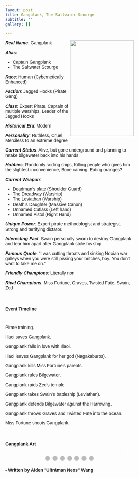 ```yaml
---
layout: post
title: Gangplank, The Saltwater Scourge
subtitle: ''
gallery: []

---
```

<div>
<img src="https://github.com/UNSWLoLSoc/LoLSocWebpage/blob/master/uploads/gangplank.png?raw=true" width="200" height="300" style="float:right">

<p> <strong><em>Real Name</em></strong>: Gangplank </p>
<p><strong><em>Alias:</em></strong></p>
<ul>
<li>Captain Gangplank</li>
<li>The Saltwater Scourge</li>
</ul>

<p> <strong><em>Race</em></strong>: Human (Cybernetically Enhanced) </p>

<p> <strong><em>Faction</em></strong>: Jagged Hooks (Pirate Gang) </p>

<p> <strong><em>Class</em></strong>: Expert Pirate, Captain of multiple warships, Leader of the Jagged Hooks </p>

<p> <strong><em>Historical Era</em></strong>: Modern</p>

<p> <strong><em>Personality</em></strong>: Ruthless, Cruel, Merciless to an extreme degree </p>

<p><strong><em> Current Status</em></strong>: Alive, but gone underground and planning to retake bilgewater back into his hands </p>

<p> <strong><em>Hobbies</em></strong>: Randomly raiding ships, Killing people who gives him the slightest inconvenience, Bone carving, Eating oranges? </p>

<p> <strong><em>Current Weapon</em></strong>: </p>
<ul>
<li>Deadman’s plate (Shoulder Guard)</li>
<li>The Dreadway (Warship)</li>
<li>The Leviathan (Warship)</li>
<li>Death’s Daughter (Massive Canon)</li>
<li> Unnamed Cutlass (Left hand) </li>
<li> Unnamed Pistol (Right Hand) </li>
</ul>

<p> <strong><em>Unique Power</em></strong>: Expert pirate methodologist and strategist. Strong and terrifying dictator.</p>

<p> <strong><em>Interesting Fact</em></strong>: Swain personally sworn to destroy Gangplank and tear him apart after Gangplank stole his ship.</p>

<p> <strong><em>Famous Quote</em></strong>: “I was cutting throats and sinking Noxian war galleys when you were still pissing your britches, boy. You don’t want to take me on.”</p>

<p> <strong><em>Friendly Champions</em></strong>: Literally non </p>

<p> <strong><em>Rival Champions</em></strong>: Miss Fortune, Graves, Twisted Fate, Swain, Zed </p>
</div>
<br>
<h4> Event Timeline </h4>
<meta name="viewport" content="width=device-width, initial-scale=1.0">
<style>
  * {
    box-sizing: border-box;
  }
  
  p {
    margin: 10px 0;
  }

  body {
    color:black;
    font-family: Helvetica, sans-serif;
  }

  #para1 {
    color: white;
  } 

  /* The actual timeline (the vertical ruler) */
  .timeline {
    position: relative;
    max-width: 780px;
    margin: 0 auto;
  }

  /* The actual timeline (the vertical ruler) */
  .timeline::after {
    content: '';
    position: absolute;
    width: 6px;
    background-color: black;
    top: 0;
    bottom: 0;
    left: 50%;
    margin-left: -3px;
  }

  /* Container around content */
  .cont {
    padding: 0px 40px;
    position: relative;
    background-color: inherit;
    width: 55%;
  }

  /* The circles on the timeline */
  .cont::after {
    content: '';
    position: absolute;
    width: 25px;
    height: 25px;
    right: -17px;
    background-color: white;
    border: 4px solid #FF9F55;
    top: 15px;
    border-radius: 50%;
    z-index: 1;
  }

  /* Place the container to the left */
  .left {
    left: -5.5%;
  }

  /* Place the container to the right */
  .right {
    left: 50.5%;
  }

  /* Add arrows to the left container (pointing right) */
  .left::before {
    content: " ";
    height: 0;
    position: absolute;
    top: 22px;
    width: 0;
    z-index: 1;
    right: 30px;
    border: medium solid black;
    border-width: 10px 0 10px 10px;
    border-color: transparent transparent transparent black;
  }

  /* Add arrows to the right container (pointing left) */
  .right::before {
    content: " ";
    height: 0;
    position: absolute;
    top: 22px;
    width: 0;
    z-index: 1;
    left: 30px;
    border: medium solid black;
    border-width: 10px 10px 10px 0;
    border-color: transparent black transparent transparent;
  }

  /* Fix the circle for containers on the right side */
  .right::after {
    left: -16px;
  }

  /* The actual content */
  .content {
    padding: 5px 30px;
    background-color:black;
    position: relative;
    border-radius: 6px;
  }

  /* Media queries - Responsive timeline on screens less than 600px wide */
  @media screen and (max-width: 600px) {
    /* Place the timelime to the left */
    .timeline::after {
      left: 31px;
    }

    /* Full-width containers */
    .cont {
      width: 100%;
      padding-left: 70px;
      padding-right: 25px;
    }

    /* Make sure that all arrows are pointing leftwards */
    .cont::before {
      left: 60px;
      border: medium solid white;
      border-width: 10px 10px 10px 0;
      border-color: transparent white transparent transparent;
    }

    /* Make sure all circles are at the same spot */
    .left::after, .right::after {
      left: 15px;
    }

    /* Make all right containers behave like the left ones */
    .right {
      left: 0%;
    }
  }
</style>

<style>
  * {box-sizing: border-box}
  body {font-family: Verdana, sans-serif; margin:0}
  .mySlides {display: none}
  img {vertical-align: middle;}

  /* Slideshow container */
  .slideshow-container {
    max-width: 1000px;
    position: relative;
    margin: auto;
  }

  /* Next & previous buttons */
  .prev, .nextbut {
    cursor: pointer;
    position: absolute;
    top: 50%;
    width: auto;
    padding: 16px;
    margin-top: -22px;
    color: white;
    font-weight: bold;
    font-size: 18px;
    transition: 0.6s ease;
    border-radius: 0 3px 3px 0;
    user-select: none;
  }

  /* Position the "next button" to the right */
  .nextbut {
    right: 0;
    border-radius: 3px 0 0 3px;
  }

  /* On hover, add a black background color with a little bit see-through */
  .prev:hover, .nextbut:hover {
    background-color: rgba(0,0,0,0.8);
  }

  /* Caption text */
  .text {
    color: #f2f2f2;
    font-size: 15px;
    padding: 8px 12px;
    position: absolute;
    bottom: 8px;
    width: 100%;
    text-align: center;
  }

  /* Number text (1/3 etc) */
  .numbertext {
    color: #f2f2f2;
    font-size: 12px;
    padding: 8px 12px;
    position: absolute;
    top: 0;
  }

  /* The dots/bullets/indicators */
  .dot {
    cursor: pointer;
    height: 15px;
    width: 15px;
    margin: 0 2px;
    background-color: #bbb;
    border-radius: 50%;
    display: inline-block;
    transition: background-color 0.6s ease;
  }

  .active, .dot:hover {
    background-color: #717171;
  }

  /* Fading animation */
  .fade {
    -webkit-animation-name: fade;
    -webkit-animation-duration: 1.5s;
    animation-name: fade;
    animation-duration: 1.5s;
  }

  @-webkit-keyframes fade {
    from {opacity: .4} 
    to {opacity: 1}
  }

  @keyframes fade {
    from {opacity: .4} 
    to {opacity: 1}
  }

  /* On smaller screens, decrease text size */
  @media only screen and (max-width: 300px) {
    .prev, .nextbut,.text {font-size: 11px}
  }
</style>

<div id="para1" class="timeline" style="padding-top: 10px;">
  <div class="cont left">
    <div class="content">
      <p >Pirate training.</p>
    </div>
  </div>
  <div class="cont right">
    <div class="content">
      <p>Illaoi saves Gangplank.</p>
    </div>
  </div>
  <div class="cont left">
    <div class="content">
      <p>Gangplank falls in love with Illaoi.</p>
    </div>
  </div>
  <div class="cont right">
    <div class="content">
      <p>Illaoi leaves Gangplank for her god (Nagakaburos).</p>
    </div>
  </div>
  <div class="cont left">
    <div class="content">
      <p>Gangplank kills Miss Fortune’s parents.</p>
    </div>
  </div>
  <div class="cont right">
    <div class="content">
      <p>Gangplank rules Bilgewater.</p>
    </div>
  </div>
  <div class="cont left">
    <div class="content">
      <p>Gangplank raids Zed’s temple.</p>
    </div>
  </div>
  <div class="cont right">
    <div class="content">
      <p>Gangplank takes Swain’s battleship (Leviathan).</p>
    </div>
  </div>
  <div class="cont left">
    <div class="content">
      <p>Gangplank defends Bilgewater against the Harrowing.</p>
    </div>
  </div>
  <div class="cont right">
    <div class="content">
      <p>Gangplank throws Graves and Twisted Fate into the ocean.</p>
    </div>
  </div>
  <div class="cont left">
    <div class="content">
      <p>Miss Fortune shoots Gangplank.</p>
    </div>
  </div>
</div>
<br>
<h4> Gangplank Art </h4>
<meta name="viewport" content="width=device-width, initial-scale=1">

<div class="slideshow-container">
  <div class="mySlides">
    <div class="numbertext">1 / 7</div>
    <img src="https://github.com/UNSWLoLSoc/LoLSocWebpage/blob/master/uploads/young-gangplank-saved-by-illaoi.png?raw=true" style="width:100%">
    <div class="text">Young Gangplank saved by Illaoi</div>
  </div>

  <div class="mySlides">
    <div class="numbertext">2 / 7</div>
    <img src="https://github.com/UNSWLoLSoc/LoLSocWebpage/blob/master/uploads/gangplank-shotting-miss-fortune-and-her-parents.jpg?raw=true" style="width:100%">
    <div class="text">Gangplank shooting Miss Fortune and her parents</div>
  </div>

  <div class="mySlides">
    <div class="numbertext">3 / 7</div>
    <img src="https://github.com/UNSWLoLSoc/LoLSocWebpage/blob/master/uploads/the-dreadway.png?raw=true" style="width:100%">
    <div class="text">The Dreadway Warship</div>
  </div>

  <div class="mySlides">
    <div class="numbertext">4 / 7</div>
    <img src="https://github.com/UNSWLoLSoc/LoLSocWebpage/blob/master/uploads/the-leviathan.png?raw=true" style="width:100%">
    <div class="text">The Leviathan Warship</div>
  </div>

  <div class="mySlides">
    <div class="numbertext">5 / 7</div>
    <img src="https://github.com/UNSWLoLSoc/LoLSocWebpage/blob/master/uploads/gangplank_and_his_jagged_hooks.jpg?raw=true" style="width:100%">
    <div class="text">Gangplank and his Jagged Hooks</div>
  </div>

  <div class="mySlides">
    <div class="numbertext">6 / 7</div>
    <img src="https://github.com/UNSWLoLSoc/LoLSocWebpage/blob/master/uploads/miss-fortune-planning-her-revenge-on-gangplank.png?raw=true" style="width:100%">
    <div class="text">Miss Fortune planning her revenge on Gangplank</div>
  </div>

  <div class="mySlides">
    <div class="numbertext">7 / 7</div>
    <img src="https://github.com/UNSWLoLSoc/LoLSocWebpage/blob/master/uploads/gangplank-before-_left_-and-after-_right_-being-shot-by-miss-fortune.jpg?raw=true" style="width:100%">
    <div class="text">Gangplank before (left) and after (right) being shot by Miss Fortune</div>
  </div>

  <a class="prev" onclick="plusSlides(-1)">&#10094;</a>
  <a class="nextbut" onclick="plusSlides(1)">&#10095;</a>
</div>

<div style="text-align:center; padding-top: 10px;">
    <span class="dot" onclick="currentSlide(1)"></span> 
    <span class="dot" onclick="currentSlide(2)"></span> 
    <span class="dot" onclick="currentSlide(3)"></span> 
    <span class="dot" onclick="currentSlide(4)"></span> 
    <span class="dot" onclick="currentSlide(5)"></span> 
    <span class="dot" onclick="currentSlide(6)"></span> 
    <span class="dot" onclick="currentSlide(7)"></span> 
</div>

<script>
var slideIndex = 1;
showSlides(slideIndex);

function plusSlides(n) {
  showSlides(slideIndex += n);
}

function currentSlide(n) {
  showSlides(slideIndex = n);
}

function showSlides(n) {
  var i;
  var slides = document.getElementsByClassName("mySlides");
  var dots = document.getElementsByClassName("dot");
  if (n > slides.length) {slideIndex = 1}    
  if (n < 1) {slideIndex = slides.length}
  for (i = 0; i < slides.length; i++) {
      slides[i].style.display = "none";  
  }
  for (i = 0; i < dots.length; i++) {
      dots[i].className = dots[i].className.replace(" active", "");
  }
  slides[slideIndex-1].style.display = "block";  
  dots[slideIndex-1].className += " active";
}
</script>

<h4 alight="left">- Written by Aiden "Ultráman Neos" Wang</h4>
